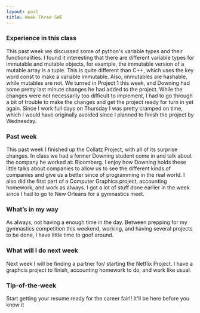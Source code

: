```yaml
---
layout: post
title: Week Three SWE
---
```


### Experience in this class 
This past week we discussed some of python's variable types and their functionalities. I found it interesting that there are different variable types for immutable and mutable objects, for example, the immutable version of a mutable array is a tuple. This is quite different than C++, which uses the key word const to make a variable immutable. Also, immutables are hashable, while mutables are not. 
We turned in Project 1 this week, and Downing had some pretty last minute changes he had added to the project. While the changes were not necessarily too difficult to implement, I had to go through a bit of trouble to make the changes and get the project ready for turn in yet again. Since I work full days on Thursday I was pretty cramped on time, which I would have originally avoided since I planned to finish the project by Wednesday.

### Past week
This past week I finished up the Collatz Project, with all of its surprise changes. In class we had a former Downing student come in and talk about the company he worked at: Bloomberg. I enjoy how Downing holds these little talks about companies to allow us to see the different kinds of companies and give us a better since of programming in the real world. I also did the first part of a Computer Graphics project, accounting homework, and work as always. I got a lot of stuff done earlier in the week since I had to go to New Orleans for a gymnastics meet. 

### What’s in my way
As always, not having a enough time in the day. Between prepping for my gymnastics competition this weekend, working, and having several projects to be done, I have little time to goof around.

### What will I do next week
Next week I will be finding a partner for/ starting the Netflix Project. I have a graphcis project to finish, accounting homework to do, and work like usual.

### Tip-of-the-week
Start getting your resume ready for the career fair!! It'll be here before you know it
